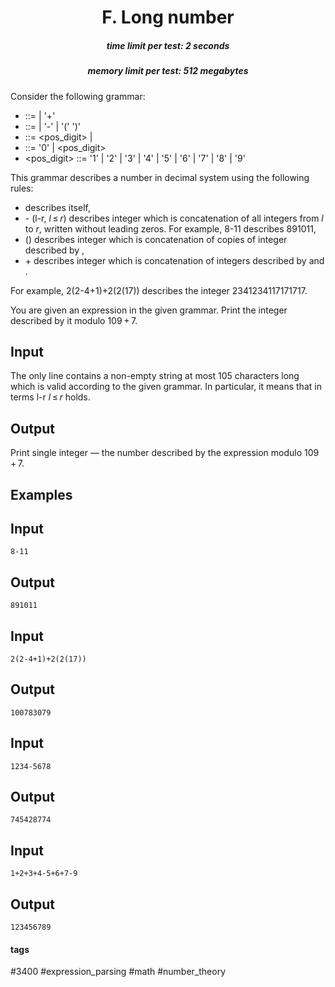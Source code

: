 <h1 style='text-align: center;'> F. Long number</h1>

<h5 style='text-align: center;'>time limit per test: 2 seconds</h5>
<h5 style='text-align: center;'>memory limit per test: 512 megabytes</h5>

Consider the following grammar:

* <expression> ::= <term> | <expression> '+' <term>
* <term> ::= <number> | <number> '-' <number> | <number> '(' <expression> ')'
* <number> ::= <pos_digit> | <number> <digit>
* <digit> ::= '0' | <pos_digit>
* <pos_digit> ::= '1' | '2' | '3' | '4' | '5' | '6' | '7' | '8' | '9'

This grammar describes a number in decimal system using the following rules:

* <number> describes itself,
* <number>-<number> (l-r, *l* ≤ *r*) describes integer which is concatenation of all integers from *l* to *r*, written without leading zeros. For example, 8-11 describes 891011,
* <number>(<expression>) describes integer which is concatenation of <number> copies of integer described by <expression>,
* <expression>+<term> describes integer which is concatenation of integers described by <expression> and <term>.

For example, 2(2-4+1)+2(2(17)) describes the integer 2341234117171717.

You are given an expression in the given grammar. Print the integer described by it modulo 109 + 7.

## Input

The only line contains a non-empty string at most 105 characters long which is valid according to the given grammar. In particular, it means that in terms l-r *l* ≤ *r* holds.

## Output

Print single integer — the number described by the expression modulo 109 + 7.

## Examples

## Input


```
8-11  

```
## Output


```
891011  

```
## Input


```
2(2-4+1)+2(2(17))  

```
## Output


```
100783079  

```
## Input


```
1234-5678  

```
## Output


```
745428774  

```
## Input


```
1+2+3+4-5+6+7-9  

```
## Output


```
123456789  

```


#### tags 

#3400 #expression_parsing #math #number_theory 